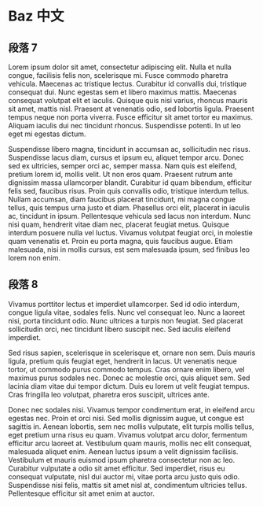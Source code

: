 # Baz 中文

## 段落 7
Lorem ipsum dolor sit amet, consectetur adipiscing elit. Nulla et nulla congue, facilisis felis non, scelerisque mi. Fusce commodo pharetra vehicula. Maecenas ac tristique lectus. Curabitur id convallis dui, tristique consequat dui. Nunc egestas sem et libero maximus mattis. Maecenas consequat volutpat elit et iaculis. Quisque quis nisi varius, rhoncus mauris sit amet, mattis nisl. Praesent at venenatis odio, sed lobortis ligula. Praesent tempus neque non porta viverra. Fusce efficitur sit amet tortor eu maximus. Aliquam iaculis dui nec tincidunt rhoncus. Suspendisse potenti. In ut leo eget mi egestas dictum.

Suspendisse libero magna, tincidunt in accumsan ac, sollicitudin nec risus. Suspendisse lacus diam, cursus et ipsum eu, aliquet tempor arcu. Donec sed ex ultricies, semper orci ac, semper massa. Nam quis est eleifend, pretium lorem id, mollis velit. Ut non eros quam. Praesent rutrum ante dignissim massa ullamcorper blandit. Curabitur id quam bibendum, efficitur felis sed, faucibus risus. Proin quis convallis odio, tristique interdum tellus. Nullam accumsan, diam faucibus placerat tincidunt, mi magna congue tellus, quis tempus urna justo et diam. Phasellus orci elit, placerat in iaculis ac, tincidunt in ipsum. Pellentesque vehicula sed lacus non interdum. Nunc nisi quam, hendrerit vitae diam nec, placerat feugiat metus. Quisque interdum posuere nulla vel luctus. Vivamus volutpat feugiat orci, in molestie quam venenatis et. Proin eu porta magna, quis faucibus augue. Etiam malesuada, nisi in mollis cursus, est sem malesuada ipsum, sed finibus leo lorem non enim.

## 段落 8

Vivamus porttitor lectus et imperdiet ullamcorper. Sed id odio interdum, congue ligula vitae, sodales felis. Nunc vel consequat leo. Nunc a laoreet nisi, porta tincidunt odio. Nunc ultrices a turpis non feugiat. Sed placerat sollicitudin orci, nec tincidunt libero suscipit nec. Sed iaculis eleifend imperdiet.

Sed risus sapien, scelerisque in scelerisque et, ornare non sem. Duis mauris ligula, pretium quis feugiat eget, hendrerit in lacus. Ut venenatis neque tortor, ut commodo purus commodo tempus. Cras ornare enim libero, vel maximus purus sodales nec. Donec ac molestie orci, quis aliquet sem. Sed lacinia diam vitae dui tempor dictum. Duis eu lorem ut velit feugiat tempus. Cras fringilla leo volutpat, pharetra eros suscipit, ultrices ante.

Donec nec sodales nisi. Vivamus tempor condimentum erat, in eleifend arcu egestas nec. Proin et orci nisi. Sed mollis dignissim augue, ut congue est sagittis in. Aenean lobortis, sem nec mollis vulputate, elit turpis mollis tellus, eget pretium urna risus eu quam. Vivamus volutpat arcu dolor, fermentum efficitur arcu laoreet at. Vestibulum quam mauris, mollis nec elit consequat, malesuada aliquet enim. Aenean luctus ipsum a velit dignissim facilisis. Vestibulum et mauris euismod ipsum pharetra consectetur non ac leo. Curabitur vulputate a odio sit amet efficitur. Sed imperdiet, risus eu consequat vulputate, nisl dui auctor mi, vitae porta arcu justo quis odio. Suspendisse nisi felis, mattis sit amet nisl at, condimentum ultricies tellus. Pellentesque efficitur sit amet enim at auctor.
